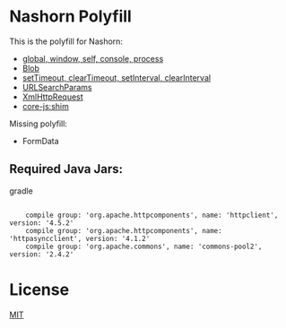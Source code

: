 # Nashorn Polyfill

This is the polyfill for Nashorn:

- [global, window, self, console, process](./global-polyfill.js)
- [Blob](./lib/blob-polyfill.js)
- [setTimeout, clearTimeout, setInterval, clearInterval](./lib/timer-polyfill.js)
- [URLSearchParams](https://www.npmjs.com/package/url-search-params)
- [XmlHttpRequest](./lib/xml-http-request.polyfill.js)
- [core-js:shim](https://github.com/zloirock/core-js/blob/master/shim.js)

Missing polyfill:

- FormData


## Required Java Jars:

gradle
```

    compile group: 'org.apache.httpcomponents', name: 'httpclient', version: '4.5.2'
    compile group: 'org.apache.httpcomponents', name: 'httpasyncclient', version: '4.1.2'
    compile group: 'org.apache.commons', name: 'commons-pool2', version: '2.4.2'
```

# License

[MIT](./LICENSE)
